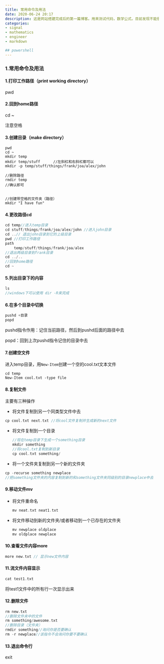 ```yaml
---
title: 常用命令及用法
date: 2020-06-24 20:17
description: 这是网站搭建完成后的第一篇博客。用来测试代码，数学公式。目前发现不能很好地支持数学公式，其暂时没有其他问题。又发现插图片必须使用网址，而不能从本地导入，总而言之，对不会计算机的人不友好。
categories:
- signal
- mathematics
- engineer
- markdown

## powershell 
---
```


### 1.常用命令及用法

#### 1.打印工作路径（print working directory）

pwd

#### 2.回到home路径

cd ~

注意空格

#### 3.创建目录（make directory）

```CQL
pwd
cd ~
mkdir temp
mkdir temp/stuff      //左斜杠和右斜杠都可以
mkdir -p temp/stuff/things/frank/joa/alex/john

//删除路径
rmdir temp
//确认即可


//创建带空格的文件夹（路径）
mkdir "I have fun"
```

#### 4.更改路径cd

```c
cd temp//进入temp目录
cd stuff/things/frank/joa/alex/john //进入john目录
cd ..// 退出john目录到它的上级目录
pwd //打印工作路径
path
    temp/stuff/things/frank/joa/alex
//退出两级目录到frank目录
cd ../..
//回到home路径
cd ~

```

#### 5.列出目录下的内容

```c
ls
//windows下可以使用 dir -R来完成
```

#### 6.在多个目录中切换

```c
pushd +目录
popd
```

pushd指令作用：记住当前路径，然后到pushd后面的路径中去

popd：回到上次pushd指令记住的目录中去

#### 7.创建空文件

进入temp目录，用`New-Item`创建一个空的cool.txt文本文件

```cli
cd temp
New-Item cool.txt -type file
```

#### 8.复制文件

主要有三种操作

- 将文件复制到另一个同类型文件中去

```c
cp cool.txt next.txt //将cool文件复制并生成新的next文件
```

- 将文件复制到一个目录

  ```c
  //现在temp目录下生成一个something目录
  mkdir something
  //将cool.txt复制到新目录
  cp cool.txt something/
  ```

- 将一个文件夹复制到另一个新的文件夹

```c
cp -recurse something newplace
//把something文件夹的内容复制到新的和something文件夹同级别的目录newplace中去
```

#### 9.移动文件mv

- 将文件重命名

  ```c
  mv neat.txt neat1.txt
  ```

- 将文件移动到新的文件夹/或者移动到一个已存在的文件夹

  ```c
  mv newplace oldplace
  mv oldplace newplace
  ```

#### 10.查看文件内容more

```c 
more new.txt // 显示new文件内容
```

#### 11.流文件内容显示

```c
cat test1.txt
```

将test1文件中的所有行一次显示出来

#### 12.删除文件

```c
rm new.txt
//删除文件夹中的文件
rm something/awesome.txt
//删除目录（文件夹）
rmdir something//询问你是否要确认
rm -r newplace//该指令不会询问你要不要确认
```

#### 13.退出命令行

exit